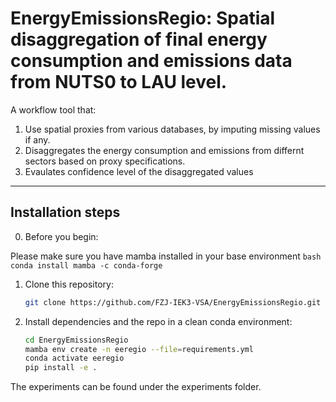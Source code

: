 EnergyEmissionsRegio: Spatial disaggregation of final energy consumption and emissions data from NUTS0 to LAU level.
==============================

A workflow tool that:
1. Use spatial proxies from various databases, by imputing missing values if any.
2. Disaggregates the energy consumption and emissions from differnt sectors based on proxy specifications.
3. Evaulates confidence level of the disaggregated values
--------

Installation steps 
------------

0. Before you begin:

Please make sure you have mamba installed in your base environment
    ```bash
    conda install mamba -c conda-forge
    ```

1. Clone this repository:
    ```bash
    git clone https://github.com/FZJ-IEK3-VSA/EnergyEmissionsRegio.git
    ```

2. Install dependencies and the repo in a clean conda environment:
    ```bash
    cd EnergyEmissionsRegio
    mamba env create -n eeregio --file=requirements.yml
    conda activate eeregio
    pip install -e .
    ```

The experiments can be found under the experiments folder.